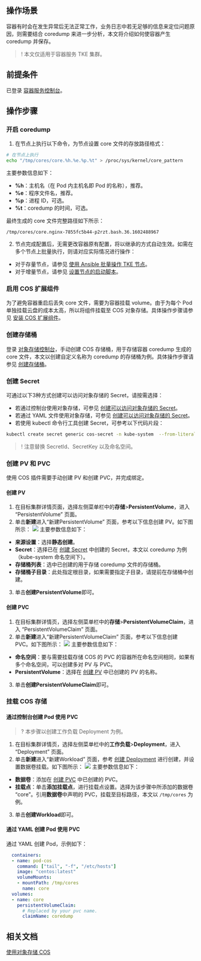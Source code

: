 ## 操作场景
容器有时会在发生异常后无法正常工作，业务日志中若无足够的信息来定位问题原因，则需要结合 coredump 来进一步分析，本文将介绍如何使容器产生 coredump 并保存。

>! 本文仅适用于容器服务 TKE 集群。

## 前提条件 
已登录 [容器服务控制台](https://console.cloud.tencent.com/tke2)。

## 操作步骤
### 开启 coredump
1. 在节点上执行以下命令，为节点设置 core 文件的存放路径格式：
``` bash
# 在节点上执行
echo "/tmp/cores/core.%h.%e.%p.%t" > /proc/sys/kernel/core_pattern
```

 主要参数信息如下：
 - **%h**：主机名（在 Pod 内主机名即 Pod 的名称），推荐。
 - **%e**：程序文件名，推荐。
 - **%p**：进程 ID，可选。
 - **%t**：coredump 的时间，可选。

 最终生成的 core 文件完整路径如下所示：
```
/tmp/cores/core.nginx-7855fc5b44-p2rzt.bash.36.1602488967
```
2. 节点完成配置后，无需更改容器原有配置，将以继承的方式自动生效。如需在多个节点上批量执行，则请对应实际情况进行操作：
 - 对于存量节点，请参见 [使用 Ansible 批量操作 TKE 节点](https://intl.cloud.tencent.com/document/product/457/38427)。
 - 对于增量节点，请参见 [设置节点的启动脚本](https://intl.cloud.tencent.com/document/product/457/30655)。

### 启用 COS 扩展组件
为了避免容器重启后丢失 core 文件，需要为容器挂载 volume。由于为每个 Pod 单独挂载云盘的成本太高，所以将组件挂载至 COS 对象存储。具体操作步骤请参见 [安装 COS 扩展组件](https://intl.cloud.tencent.com/document/product/457/38706#.E5.AE.89.E8.A3.85-cos-.E6.89.A9.E5.B1.95.E7.BB.84.E4.BB.B6)。

### 创建存储桶

登录 [对象存储控制台](https://console.cloud.tencent.com/cos5/bucket)，手动创建 COS 存储桶，用于存储容器 coredump 生成的 core 文件，本文以创建自定义名称为 coredump 的存储桶为例。具体操作步骤请参见 [创建存储桶](https://intl.cloud.tencent.com/document/product/457/36160)。

<span id="secret"></span>
### 创建 Secret
可通过以下3种方式创建可以访问对象存储的 Secret，请按需选择：
- 若通过控制台使用对象存储，可参见 [创建可以访问对象存储的 Secret](https://intl.cloud.tencent.com/document/product/457/36160)。
- 若通过 YAML 文件使用对象存储，可参见 [创建可以访问对象存储的 Secret](https://intl.cloud.tencent.com/document/product/457/36160)。
- 若使用 kubectl 命令行工具创建 Secret，可参考以下代码片段：
``` bash
kubectl create secret generic cos-secret -n kube-system  --from-literal=SecretId=AKI*****************lV --from-literal=SecretKey=paQ9***************sZF
```
>! 注意替换 SecretId、SecretKey 以及命名空间。

### 创建 PV 和 PVC

使用 COS 插件需要手动创建 PV 和创建 PVC，并完成绑定。

<span id="pv"></span>
#### 创建 PV
1. 在目标集群详情页面，选择左侧菜单栏中的**存储**>**PersistentVolume**，进入 “PersistentVolume” 页面。
2. 单击**新建**进入“新建PersistentVolume” 页面，参考以下信息创建 PV。如下图所示：
![](https://main.qcloudimg.com/raw/6eb6b29ed67592514fb732d310db3abe.png)
主要参数信息如下：
 - **来源设置**：选择**静态创建**。
 - **Secret**：选择已在 [创建 Secret](#secret) 中创建的 Secret，本文以 coredump 为例（kube-system 命名空间下）。
 - **存储桶列表**：选中已创建的用于存储 coredump 文件的存储桶。
 - **存储桶子目录**：此处指定根目录，如果需要指定子目录，请提前在存储桶中创建。
3. 单击**创建PersistentVolume**即可。

<span id="pvc"></span>
#### 创建 PVC
1. 在目标集群详情页，选择左侧菜单栏中的**存储**>**PersistentVolumeClaim**，进入 “PersistentVolumeClaim” 页面。
2. 单击**新建**进入“新建PersistentVolumeClaim” 页面，参考以下信息创建 PVC。如下图所示：
![](https://main.qcloudimg.com/raw/6c08ae1d8604d9092624e969e0309695.png)
主要参数信息如下：
 - **命名空间**：要与需要挂载存储 COS 的 PVC 的容器所在命名空间相同，如果有多个命名空间，可以创建多对 PV 与 PVC。
 - **PersistentVolume**：选择在 [创建 PV](#pv) 中已创建的 PV 的名称。
3. 单击**创建PersistentVolumeClaim**即可。


### 挂载 COS 存储

#### 通过控制台创建 Pod 使用 PVC
>? 本步骤以创建工作负载 Deployment 为例。

1. 在目标集群详情页，选择左侧菜单栏中的**工作负载**>**Deployment**，进入 “Deployment” 页面。
2. 单击**新建**进入“新建Workload” 页面，参考 [创建 Deployment](https://intl.cloud.tencent.com/document/product/457/30662) 进行创建，并设置数据卷挂载。如下图所示：
![](https://main.qcloudimg.com/raw/341a0d899fc27896fc2faf9ba35a5163.png)
主要参数信息如下：
 - **数据卷**：添加在 [创建 PVC](#pvc) 中已创建的 PVC。
 - **挂载点**：单击**添加挂载点**，进行挂载点设置。选择为该步骤中所添加的数据卷 “core”。引用**数据卷**中声明的 PVC，挂载至目标路径，本文以 `/tmp/cores` 为例。
3. 单击**创建Workload**即可。


#### 通过 YAML 创建 Pod 使用 PVC
通过 YAML 创建 Pod，示例如下：
``` yaml
  containers:
  - name: pod-cos
    command: ["tail", "-f", "/etc/hosts"]
    image: "centos:latest"
    volumeMounts:
    - mountPath: /tmp/cores
      name: core
  volumes:
  - name: core
    persistentVolumeClaim:
      # Replaced by your pvc name.
      claimName: coredump
```

## 相关文档

[使用对象存储 COS](https://intl.cloud.tencent.com/document/product/457/36160)
